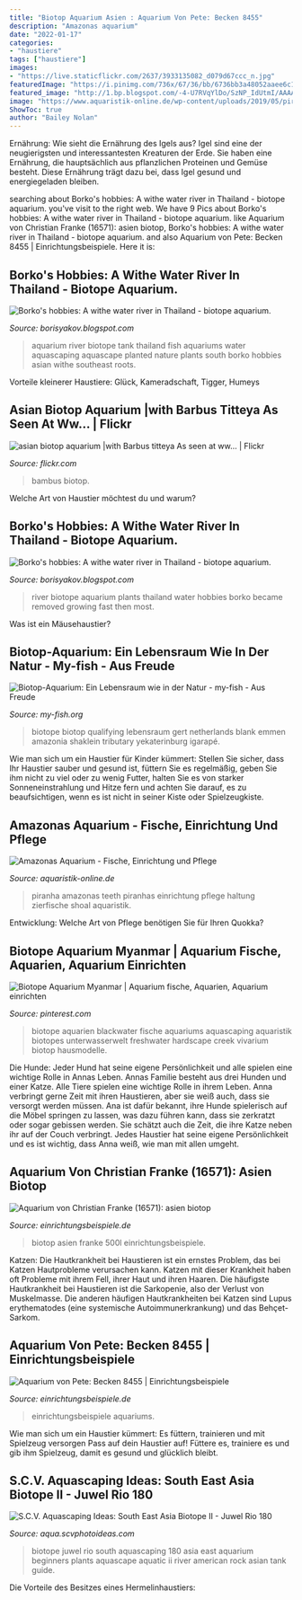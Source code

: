 ```yaml
---
title: "Biotop Aquarium Asien : Aquarium Von Pete: Becken 8455"
description: "Amazonas aquarium"
date: "2022-01-17"
categories:
- "haustiere"
tags: ["haustiere"]
images:
- "https://live.staticflickr.com/2637/3933135082_d079d67ccc_n.jpg"
featuredImage: "https://i.pinimg.com/736x/67/36/bb/6736bb3a48052aaee6c1704ddf960896--biotope-aquarium-design.jpg"
featured_image: "http://1.bp.blogspot.com/-4-U7RVqYlDo/SzNP_IdUtmI/AAAAAAAABjE/qntf22Rx93s/s1600/New+1066.jpg"
image: "https://www.aquaristik-online.de/wp-content/uploads/2019/05/piranha_1557589425-678x509.jpg"
ShowToc: true
author: "Bailey Nolan"
---
```



Ernährung: Wie sieht die Ernährung des Igels aus?
Igel sind eine der neugierigsten und interessantesten Kreaturen der Erde. Sie haben eine Ernährung, die hauptsächlich aus pflanzlichen Proteinen und Gemüse besteht. Diese Ernährung trägt dazu bei, dass Igel gesund und energiegeladen bleiben.

	

		
searching about Borko&#039;s hobbies: A withe water river in Thailand - biotope aquarium. you've visit to the right web. We have 9 Pics about Borko&#039;s hobbies: A withe water river in Thailand - biotope aquarium. like Aquarium von Christian Franke (16571): asien biotop, Borko&#039;s hobbies: A withe water river in Thailand - biotope aquarium. and also Aquarium von Pete: Becken 8455 | Einrichtungsbeispiele. Here it is:
		
    
## Borko&#039;s Hobbies: A Withe Water River In Thailand - Biotope Aquarium.

<img loading=lazy src="http://1.bp.blogspot.com/-4-U7RVqYlDo/SzNP_IdUtmI/AAAAAAAABjE/qntf22Rx93s/s1600/New+1066.jpg" onerror="this.onerror=null;this.src='https://tse4.mm.bing.net/th?id=OIP.dBbXsqz5WpX9mahnsuh-rQHaEY&amp;pid=15.1';" alt="Borko&#039;s hobbies: A withe water river in Thailand - biotope aquarium.">

_Source: borisyakov.blogspot.com_

>aquarium river biotope tank thailand fish aquariums water aquascaping aquascape planted nature plants south borko hobbies asian withe southeast roots. 

	

Vorteile kleinerer Haustiere: Glück, Kameradschaft, Tigger, Humeys

    
## Asian Biotop Aquarium |with Barbus Titteya As Seen At Ww… | Flickr

<img loading=lazy src="https://live.staticflickr.com/2637/3933135082_d079d67ccc_n.jpg" onerror="this.onerror=null;this.src='https://tse2.mm.bing.net/th?id=OIP.zSPoeMDefTBwOpa4SFqpFwAAAA&amp;pid=15.1';" alt="asian biotop aquarium |with Barbus titteya As seen at ww… | Flickr">

_Source: flickr.com_

>bambus biotop. 

	

Welche Art von Haustier möchtest du und warum?

    
## Borko&#039;s Hobbies: A Withe Water River In Thailand - Biotope Aquarium.

<img loading=lazy src="http://3.bp.blogspot.com/-dgH48Y2PiLQ/SnKv--7-wbI/AAAAAAAAA5Q/UD9iutGcsdY/s1600/DSC_0178.JPG" onerror="this.onerror=null;this.src='https://tse2.mm.bing.net/th?id=OIP.NEjESOfyMGhtWyCaQa10mQHaEP&amp;pid=15.1';" alt="Borko&#039;s hobbies: A withe water river in Thailand - biotope aquarium.">

_Source: borisyakov.blogspot.com_

>river biotope aquarium plants thailand water hobbies borko became removed growing fast then most. 

	

Was ist ein Mäusehaustier?

    
## Biotop-Aquarium: Ein Lebensraum Wie In Der Natur - My-fish - Aus Freude

<img loading=lazy src="https://my-fish.org/wp-content/uploads/2017/05/download_4596_1.jpg" onerror="this.onerror=null;this.src='https://tse2.mm.bing.net/th?id=OIP.f6vZwjvDbcxdWnX7ENeu5gHaB-&amp;pid=15.1';" alt="Biotop-Aquarium: Ein Lebensraum wie in der Natur - my-fish - Aus Freude">

_Source: my-fish.org_

>biotope biotop qualifying lebensraum gert netherlands blank emmen amazonia shaklein tributary yekaterinburg igarapé. 

	

Wie man sich um ein Haustier für Kinder kümmert: Stellen Sie sicher, dass Ihr Haustier sauber und gesund ist, füttern Sie es regelmäßig, geben Sie ihm nicht zu viel oder zu wenig Futter, halten Sie es von starker Sonneneinstrahlung und Hitze fern und achten Sie darauf, es zu beaufsichtigen, wenn es ist nicht in seiner Kiste oder Spielzeugkiste.

    
## Amazonas Aquarium - Fische, Einrichtung Und Pflege

<img loading=lazy src="https://www.aquaristik-online.de/wp-content/uploads/2019/05/piranha_1557589425-678x509.jpg" onerror="this.onerror=null;this.src='https://tse2.mm.bing.net/th?id=OIP.YiNAwpu8NIoHosnq5CW_RAHaFj&amp;pid=15.1';" alt="Amazonas Aquarium - Fische, Einrichtung und Pflege">

_Source: aquaristik-online.de_

>piranha amazonas teeth piranhas einrichtung pflege haltung zierfische shoal aquaristik. 

	

Entwicklung: Welche Art von Pflege benötigen Sie für Ihren Quokka?

    
## Biotope Aquarium Myanmar | Aquarium Fische, Aquarien, Aquarium Einrichten

<img loading=lazy src="https://i.pinimg.com/736x/67/36/bb/6736bb3a48052aaee6c1704ddf960896--biotope-aquarium-design.jpg" onerror="this.onerror=null;this.src='https://tse1.mm.bing.net/th?id=OIP.8RyLjePqLuJxWcb-2tCTsgHaE5&amp;pid=15.1';" alt="Biotope Aquarium Myanmar | Aquarium fische, Aquarien, Aquarium einrichten">

_Source: pinterest.com_

>biotope aquarien blackwater fische aquariums aquascaping aquaristik biotopes unterwasserwelt freshwater hardscape creek vivarium biotop hausmodelle. 

	

Die Hunde: Jeder Hund hat seine eigene Persönlichkeit und alle spielen eine wichtige Rolle in Annas Leben.
Annas Familie besteht aus drei Hunden und einer Katze. Alle Tiere spielen eine wichtige Rolle in ihrem Leben. Anna verbringt gerne Zeit mit ihren Haustieren, aber sie weiß auch, dass sie versorgt werden müssen. Ana ist dafür bekannt, ihre Hunde spielerisch auf die Möbel springen zu lassen, was dazu führen kann, dass sie zerkratzt oder sogar gebissen werden. Sie schätzt auch die Zeit, die ihre Katze neben ihr auf der Couch verbringt. Jedes Haustier hat seine eigene Persönlichkeit und es ist wichtig, dass Anna weiß, wie man mit allen umgeht.

    
## Aquarium Von Christian Franke (16571): Asien Biotop

<img loading=lazy src="https://www.einrichtungsbeispiele.de/images_16571/h1080_w1920/mein-500l__82ebe9fa5ad85d6c958891a51aad37c0.jpg" onerror="this.onerror=null;this.src='https://tse3.mm.bing.net/th?id=OIP.-hB4tCtklqQLP3RgZnFnjwHaFj&amp;pid=15.1';" alt="Aquarium von Christian Franke (16571): asien biotop">

_Source: einrichtungsbeispiele.de_

>biotop asien franke 500l einrichtungsbeispiele. 

	

Katzen:
Die Hautkrankheit bei Haustieren ist ein ernstes Problem, das bei Katzen Hautprobleme verursachen kann. Katzen mit dieser Krankheit haben oft Probleme mit ihrem Fell, ihrer Haut und ihren Haaren. Die häufigste Hautkrankheit bei Haustieren ist die Sarkopenie, also der Verlust von Muskelmasse. Die anderen häufigen Hautkrankheiten bei Katzen sind Lupus erythematodes (eine systemische Autoimmunerkrankung) und das Behçet-Sarkom.

    
## Aquarium Von Pete: Becken 8455 | Einrichtungsbeispiele

<img loading=lazy src="https://www.einrichtungsbeispiele.de/images_8455/h1080_w1920/overview__8aa2370dd8029cf855e9cdfa39d88361.jpg" onerror="this.onerror=null;this.src='https://tse4.mm.bing.net/th?id=OIP.IFKDySkXoUB-KX0a7FdMhAHaFj&amp;pid=15.1';" alt="Aquarium von Pete: Becken 8455 | Einrichtungsbeispiele">

_Source: einrichtungsbeispiele.de_

>einrichtungsbeispiele aquariums. 

	

Wie man sich um ein Haustier kümmert: Es füttern, trainieren und mit Spielzeug versorgen
Pass auf dein Haustier auf! Füttere es, trainiere es und gib ihm Spielzeug, damit es gesund und glücklich bleibt.

    
## S.C.V. Aquascaping Ideas: South East Asia Biotope II - Juwel Rio 180

<img loading=lazy src="https://4.bp.blogspot.com/-SV-ivSUS5bY/TsgFWg3o29I/AAAAAAAABeY/oTcVejWnl3I/s1600/IMG_1808.jpg" onerror="this.onerror=null;this.src='https://tse4.mm.bing.net/th?id=OIP.xPtkNNqkrIr_pyaX8tHTiwHaE7&amp;pid=15.1';" alt="S.C.V. Aquascaping Ideas: South East Asia Biotope II - Juwel Rio 180">

_Source: aqua.scvphotoideas.com_

>biotope juwel rio south aquascaping 180 asia east aquarium beginners plants aquascape aquatic ii river american rock asian tank guide. 

	

Die Vorteile des Besitzes eines Hermelinhaustiers:

